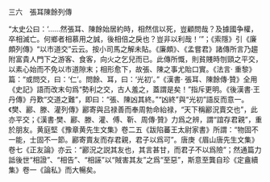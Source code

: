 三六　張耳陳餘列傳

“太史公曰：‘……然張耳、陳餘始居約時，相然信以死，豈顧問哉？及據國争權，卒相滅亡。何鄉者相慕用之誠，後相倍之戾也？豈非以利哉！’”；《索隱》引《廉頗列傳》“以市道交”云云。按小司馬之解未貼。《廉頗》、《孟嘗君》諸傳所言乃趨附富貴人門下之游客、食客，向火之乞兒而已。此傳所慨，則貧賤時刎頸之平交，以素心始而不免以市道隙末；相形愈下，故張、陳之事尤貽口實。《法言·
重黎》篇：“或問交，曰：‘仁’。問餘、耳，曰：‘光初’。”《漢書·
張耳、陳餘傳·贊》全用《史記》語而改末句爲“勢利之交，古人羞之，蓋謂是矣！”指斥更明。《後漢書·王丹傳》丹歎“交道之難”，即曰：“張、陳凶其終。”“凶終”與“光初”語反而意一。《樊、酈、滕、灌列傳》酈寄與吕禄善而奉周勃命紿禄，“天下稱酈況賣交也”，此亦平交；《漢書·樊、酈、滕、灌、傅、靳、周傳·贊》力爲之辨，謂“誼存君親”，重於朋友。黄庭堅《豫章黄先生文集》卷二五《跋陷蕃王太尉家書》所謂：“物固不一能，士固不一節。酈寄賣友而存君親，君子以爲可”。唐庚《眉山唐先生文集》卷七《正友論》亦云：“酈況之説其友也，其言甚甘，而君子不以爲險”；然通篇力詆後世“相證”、“相告”、“相誣”以“賊害其友”之爲“至惡”，斯意至龔自珍《定盦續集》卷一《論私》而大暢矣。
